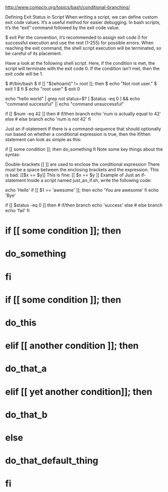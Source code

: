 http://www.compciv.org/topics/bash/conditional-branching/

Defining Exit Status in Script
When writing a script, we can define custom exit code values. It’s a useful method for easier debugging. In bash scripts, it’s the “exit” command followed by the exit code value.

$ exit <value>
Per the convention, it’s recommended to assign exit code 0 for successful execution and use the rest (1-255) for possible errors. When reaching the exit command, the shell script execution will be terminated, so be careful of its placement.

Have a look at the following shell script. Here, if the condition is met, the script will terminate with the exit code 0. If the condition isn’t met, then the exit code will be 1.

$ #!/bin/bash
$ if [[ "$(whoami)" != root ]]; then
$   echo "Not root user."
$   exit 1
$ fi
$ echo "root user"
$ exit 0


echo "hello world" | grep not
status=$?
[ $status -eq 0 ] && echo "command successful" || echo "command unsuccessful"


if [[ $num -eq 42 ]]
then # if/then branch
  echo 'num is actually equal to 42'
else # else branch
  echo 'num is not 42'
fi

Just an if-statement
If there is a command-sequence that should optionally run based on whether a conditional expression is true, then the if/then statement can look as simple as this:

if [[ some condition ]]; then
  do_something
fi
Note some key things about the syntax:

Double-brackets [[ ]] are used to enclose the conditional expression
There must be a space between the enclosing brackets and the expression.
This is bad: [[$x == $y]]
This is fine: [[ $x == $y ]]
Example of Just an if-statement
Inside a script named just_an_if.sh, write the following code:

echo 'Hello'
if [[ $1 == 'awesome' ]]; then
  echo 'You are awesome'
fi
echo 'Bye'


if [[ $status -eq 0 ]]
then # if/then branch
  echo 'success'
else # else branch
  echo 'fail'
fi

# if [[ some condition ]]; then
#   do_something
# fi


# if [[ some condition ]]; then
#   do_this
# elif [[ another condition ]]; then
#   do_that_a
# elif [[ yet another condition]]; then
#   do_that_b
# else
#   do_that_default_thing
# fi